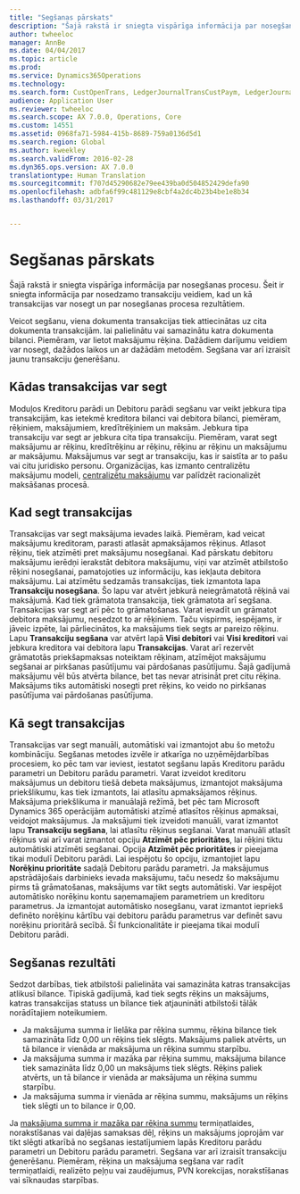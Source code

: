 ```yaml
---
title: "Segšanas pārskats"
description: "Šajā rakstā ir sniegta vispārīga informācija par nosegšanas procesu. Šeit ir sniegta informācija par nosedzamo transakciju veidiem, kad un kā transakcijas var nosegt un par nosegšanas procesa rezultātiem."
author: twheeloc
manager: AnnBe
ms.date: 04/04/2017
ms.topic: article
ms.prod: 
ms.service: Dynamics365Operations
ms.technology: 
ms.search.form: CustOpenTrans, LedgerJournalTransCustPaym, LedgerJournalTransVendPaym, VendOpenTrans
audience: Application User
ms.reviewer: twheeloc
ms.search.scope: AX 7.0.0, Operations, Core
ms.custom: 14551
ms.assetid: 0968fa71-5984-415b-8689-759a0136d5d1
ms.search.region: Global
ms.author: kweekley
ms.search.validFrom: 2016-02-28
ms.dyn365.ops.version: AX 7.0.0
translationtype: Human Translation
ms.sourcegitcommit: f707d45290682e79ee439ba0d504852429defa90
ms.openlocfilehash: adbfa6f99c481129e8cbf4a2dc4b23b4be1e8b34
ms.lasthandoff: 03/31/2017


---
```


# <a name="settlement-overview"></a>Segšanas pārskats

Šajā rakstā ir sniegta vispārīga informācija par nosegšanas procesu. Šeit ir sniegta informācija par nosedzamo transakciju veidiem, kad un kā transakcijas var nosegt un par nosegšanas procesa rezultātiem.

Veicot segšanu, viena dokumenta transakcijas tiek attiecinātas uz cita dokumenta transakcijām. lai palielinātu vai samazinātu katra dokumenta bilanci. Piemēram, var lietot maksājumu rēķina. Dažādiem darījumu veidiem var nosegt, dažādos laikos un ar dažādām metodēm. Segšana var arī izraisīt jaunu transakciju ģenerēšanu.

## <a name="what-transactions-can-be-settled"></a>Kādas transakcijas var segt
Moduļos Kreditoru parādi un Debitoru parādi segšanu var veikt jebkura tipa transakcijām, kas ietekmē kreditora bilanci vai debitora bilanci, piemēram, rēķiniem, maksājumiem, kredītrēķiniem un maksām. Jebkura tipa transakciju var segt ar jebkura cita tipa transakciju. Piemēram, varat segt maksājumu ar rēķinu, kredītrēķinu ar rēķinu, rēķinu ar rēķinu un maksājumu ar maksājumu. Maksājumus var segt ar transakciju, kas ir saistīta ar to pašu vai citu juridisko personu. Organizācijas, kas izmanto centralizētu maksājumu modeli, [centralizētu maksājumu](set-up-centralized-payments.md) var palīdzēt racionalizēt maksāšanas procesā.

## <a name="when-to-settle-transactions"></a>Kad segt transakcijas
Transakcijas var segt maksājuma ievades laikā. Piemēram, kad veicat maksājumu kreditoram, parasti atlasāt apmaksājamos rēķinus. Atlasot rēķinu, tiek atzīmēti pret maksājumu nosegšanai. Kad pārskatu debitoru maksājumu ierēdņi ierakstāt debitora maksājumu, viņi var atzīmēt atbilstošo rēķini nosegšanai, pamatojoties uz informāciju, kas iekļauta debitora maksājumu. Lai atzīmētu sedzamās transakcijas, tiek izmantota lapa **Transakciju nosegšana**. Šo lapu var atvērt jebkurā neiegrāmatotā rēķinā vai maksājumā. Kad tiek grāmatota transakcija, tiek grāmatota arī segšana. Transakcijas var segt arī pēc to grāmatošanas. Varat ievadīt un grāmatot debitora maksājumu, nesedzot to ar rēķiniem. Taču vispirms, iespējams, ir jāveic izpēte, lai pārliecinātos, ka maksājums tiek segts ar pareizo rēķinu. Lapu **Transakciju segšana** var atvērt lapā **Visi debitori** vai **Visi kreditori** vai jebkura kreditora vai debitora lapu **Transakcijas**. Varat arī rezervēt grāmatotās priekšapmaksas noteiktam rēķinam, atzīmējot maksājumu segšanai ar pirkšanas pasūtījumu vai pārdošanas pasūtījumu. Šajā gadījumā maksājumu vēl būs atvērta bilance, bet tas nevar atrisināt pret citu rēķina. Maksājums tiks automātiski nosegti pret rēķins, ko veido no pirkšanas pasūtījuma vai pārdošanas pasūtījuma.

## <a name="how-to-settle-transactions"></a>Kā segt transakcijas
Transakcijas var segt manuāli, automātiski vai izmantojot abu šo metožu kombināciju. Segšanas metodes izvēle ir atkarīga no uzņēmējdarbības procesiem, ko pēc tam var ieviest, iestatot segšanu lapās Kreditoru parādu parametri un Debitoru parādu parametri. Varat izveidot kreditoru maksājumus un debitoru tiešā debeta maksājumus, izmantojot maksājuma priekšlikumu, kas tiek izmantots, lai atlasītu apmaksājamos rēķinus. Maksājuma priekšlikuma ir manuālajā režīmā, bet pēc tam Microsoft Dynamics 365 operācijām automātiski atzīmē atlasītos rēķinus apmaksai, veidojot maksājumus. Ja maksājumi tiek izveidoti manuāli, varat izmantot lapu **Transakciju segšana**, lai atlasītu rēķinus segšanai. Varat manuāli atlasīt rēķinus vai arī varat izmantot opciju **Atzīmēt pēc prioritātes**, lai rēķini tiktu automātiski atzīmēti segšanai. Opcija **Atzīmēt pēc prioritātes** ir pieejama tikai modulī Debitoru parādi. Lai iespējotu šo opciju, izmantojiet lapu **Norēķinu prioritāte** sadaļā Debitoru parādu parametri. Ja maksājumus apstrādājošais darbinieks ievada maksājumu, taču nesedz šo maksājumu pirms tā grāmatošanas, maksājums var tikt segts automātiski. Var iespējot automātisko norēķinu kontu saņemamajiem parametriem un kreditoru parametrus. Ja izmantojat automātisko nosegšanu, varat izmantot iepriekš definēto norēķinu kārtību vai debitoru parādu parametrus var definēt savu norēķinu prioritārā secībā. Šī funkcionalitāte ir pieejama tikai modulī Debitoru parādi.

## <a name="results-of-settlement"></a>Segšanas rezultāti
Sedzot darbības, tiek atbilstoši palielināta vai samazināta katras transakcijas atlikusī bilance. Tipiskā gadījumā, kad tiek segts rēķins un maksājums, katras transakcijas statuss un bilance tiek atjaunināti atbilstoši tālāk norādītajiem noteikumiem.

-   Ja maksājuma summa ir lielāka par rēķina summu, rēķina bilance tiek samazināta līdz 0,00 un rēķins tiek slēgts. Maksājums paliek atvērts, un tā bilance ir vienāda ar maksājuma un rēķina summu starpību.
-   Ja maksājuma summa ir mazāka par rēķina summu, maksājuma bilance tiek samazināta līdz 0,00 un maksājums tiek slēgts. Rēķins paliek atvērts, un tā bilance ir vienāda ar maksājuma un rēķina summu starpību.
-   Ja maksājuma summa ir vienāda ar rēķina summu, maksājums un rēķins tiek slēgti un to bilance ir 0,00.

Ja [maksājuma summa ir mazāka par rēķina summu](../accounts-payable/vendor-payments-partial-amount.md) termiņatlaides, norakstīšanas vai daļējas samaksas dēļ, rēķins un maksājums joprojām var tikt slēgti atkarībā no segšanas iestatījumiem lapās Kreditoru parādu parametri un Debitoru parādu parametri. Segšana var arī izraisīt transakciju ģenerēšanu. Piemēram, rēķina un maksājuma segšana var radīt termiņatlaidi, realizēto peļņu vai zaudējumus, PVN korekcijas, norakstīšanas vai sīknaudas starpības.


